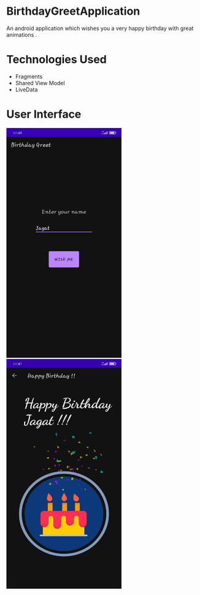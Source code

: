 # BirthdayGreetApplication
An android application which wishes you a very happy birthday with great animations .
# Technologies Used
* Fragments
* Shared View Model
* LiveData
# User Interface
<img src="images/Screenshot_2021-03-11-11-40-32-047_com.example.birthdaygreet.jpg" width=300 height= 600 >  <img src="images/Screenshot_2021-03-11-11-41-17-396_com.example.birthdaygreet.jpg" width=300 height= 600 >
